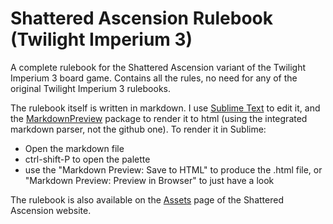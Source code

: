 # Shattered Ascension Rulebook (Twilight Imperium 3)
A complete rulebook for the Shattered Ascension variant of the Twilight Imperium 3 board game.
Contains all the rules, no need for any of the original Twilight Imperium 3 rulebooks.

The rulebook itself is written in markdown.
I use [Sublime Text](https://www.sublimetext.com/) to edit it, and the [MarkdownPreview](https://packagecontrol.io/packages/MarkdownPreview) package to render it to html (using the integrated markdown parser, not the github one). To render it in Sublime:
- Open the markdown file
- ctrl-shift-P to open the palette
- use the "Markdown Preview: Save to HTML" to produce the .html file, or "Markdown Preview: Preview in Browser" to just have a look

The rulebook is also available on the [Assets](https://www.astralvault.net/games/SA/downloads/) page of the Shattered Ascension website.